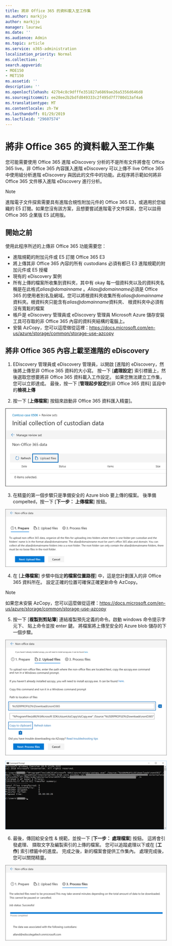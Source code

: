 ```yaml
---
title: 將非 Office 365 的資料載入至工作集
ms.author: markjjo
author: markjjo
manager: laurawi
ms.date: ''
ms.audience: Admin
ms.topic: article
ms.service: o365-administration
localization_priority: Normal
ms.collection: ''
search.appverid:
- MOE150
- MET150
ms.assetid: ''
description: ''
ms.openlocfilehash: 427b4c8c9dfffe351827a6869ae26a5356d646d8
ms.sourcegitcommit: ee28ee2b2bdfd049333c2f495d7f7780d13af4a6
ms.translationtype: MT
ms.contentlocale: zh-TW
ms.lasthandoff: 01/29/2019
ms.locfileid: "29607574"
---
```

# <a name="load-non-office-365-data-into-a-working-set"></a>將非 Office 365 的資料載入至工作集

您可能需要使用 Office 365 進階 eDiscovery 分析的不是所有文件將會在 Office 365 live。非 Office 365 內容匯入進階 eDiscovery 可以上傳不 live Office 365 中使用組分析進階 eDiscovery 與因此的文件中的功能。此程序將示範如何將非 Office 365 文件移入進階 eDiscovery 進行分析。

>[!Note]
>進階電子文件探索需要具有進階合規性附加元件的 Office 365 E3，或適用於您組織的 E5 訂閱。如果您沒有該方案，且想要嘗試進階電子文件探索，您可以註冊 Office 365 企業版 E5 試用版。

## <a name="before-you-begin"></a>開始之前
使用此程序所述的上傳非 Office 365 功能需要您：
* 進階規範的附加元件或 E5 訂閱 Office 365 E3
* 將上傳其非 Office 365 內容的所有 custodians 必須有都已 E3 進階規範的附加元件或 E5 授權
* 現有的 eDiscovery 案例
* 所有上傳的檔案所收集到資料夾，其中有 okay 每一個資料夾以及的資料夾名稱是在此格式*alias@domainname* 。*Alias@domainname*必須是 Office 365 的使用者別名及網域。您可以將根資料夾收集所有*alias@domainname*資料夾。根資料夾只能含有*alias@domainname*資料夾、 根資料夾中必須有沒有寬鬆的檔案
* 帳戶是 eDiscovery 管理員或 eDiscovery 管理員 Microsoft Azure 儲存安裝工具可存取的非 Office 365 內容的資料夾結構的電腦上。
* 安裝 AzCopy，您可以這麼做從這裡：https://docs.microsoft.com/en-us/azure/storage/common/storage-use-azcopy

## <a name="upload-non-office-365-content-into-advanced-ediscovery"></a>將非 Office 365 內容上載至進階的 eDiscovery
1. EDiscovery 管理員或 eDiscovery 管理員，以開啟 [進階的 eDiscovery，然後將上傳至非 Office 365 資料的大小寫。 按一下 [**處理設定**] 索引標籤上，然後選取您想要將非 Office 365 資料載入工作設定。 如果您無法建立工作集，您可以立即達成。 最後，按一下 [**管理起步設定**則非 Office 365 資料] 區段中的**檢視上傳**

2. 按一下 [**上傳檔案**] 按鈕來啟動非 Office 365 資料匯入精靈]。

![上傳檔案](../media/574f4059-4146-4058-9df3-ec97cf28d7c7.png)

3. 在精靈的第一個步驟只是準備安全的 Azure blob 要上傳的檔案。 後準備 compelted，按一下 [**下一步： 上傳檔案**] 按鈕。

![非 Office 365 匯入-準備](../media/0670a347-a578-454a-9b3d-e70ef47aec57.png)
 
4. 在 [**上傳檔案**] 步驟中指定**的檔案位置路徑**] 中，這是您計劃匯入的非 Office 365 資料所在。 設定正確的位置可確保正確更新命令 AzCopy。

> [!NOTE]
> 如果您未安裝 AzCopy，您可以這麼做從這裡：https://docs.microsoft.com/en-us/azure/storage/common/storage-use-azcopy

5. 按一下 [**複製到剪貼簿**] 連結複製預先定義的命令。啟動 windows 命令提示字元下、 貼上命令並按 enter 鍵。 將檔案將上傳至安全的 Azure blob 儲存的下一個步驟。

![非 Office 365 Import-上傳檔案](../media/3ea53b5d-7f9b-4dfc-ba63-90a38c14d41a.png)

![非 Office 365 Import-AzCopy](../media/504e2dbe-f36f-4f36-9b08-04aea85d8250.png)

6. 最後，傳回給安全性 & 規範，並按一下 [**下一步： 處理檔案**] 按鈕。 這將會引發處理、 擷取文字及編製索引的上傳的檔案。 您可以追蹤處理以下或在 [**工作**] 索引標籤中的進度。 完成之後，新的檔案會提供工作集內。 處理完成後，您可以關閉精靈。

![非 Office 365 Import-程序的檔案](../media/218b1545-416a-4a9f-9b25-3b70e8508f67.png)

